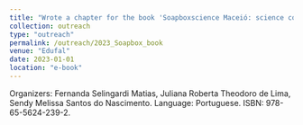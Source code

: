 ```yaml
---
title: "Wrote a chapter for the book 'Soapboxscience Maceió: science communication by women'"
collection: outreach
type: "outreach"
permalink: /outreach/2023_Soapbox_book
venue: "Edufal"
date: 2023-01-01
location: "e-book"
---
```


Organizers: Fernanda Selingardi Matias, Juliana Roberta Theodoro de Lima, Sendy Melissa Santos do Nascimento. Language: Portuguese. ISBN: 978-65-5624-239-2.
